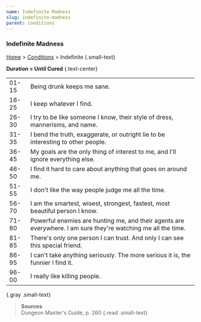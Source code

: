```yaml
---
name: Indefinite Madness
slug: indefinite-madness
parent: conditions
---
```

### Indefinite Madness
 [Home](home) > [Conditions](conditions) > Indefinite {.small-text}

**Duration = Until Cured** {.text-center}

|||
|-------|---|
| 01-15 | Being drunk keeps me sane. |
| 16-25 | I keep whatever I find.  |
| 26-30 | I try to be like someone I know, their style of dress, mannerisms, and name.|
| 31-35 | I bend the truth, exaggerate, or outright lie to be interesting to other people. |
| 36-45 | My goals are the only thing of interest to me, and I'll ignore everything else. |
| 46-50 | I find it hard to care about anything that goes on around me.|
| 51-55 | I don't like the way people judge me all the time.|
| 56-70 | I am the smartest, wisest, strongest, fastest, most beautiful person I know. |
| 71-80 | Powerful enemies are hunting me, and their agents are everywhere. I am sure they're watching me all the time. |
| 81-85 | There's only one person I can trust. And only I can see this special friend. |
| 86-95 | I can't take anything seriously. The more serious it is, the funnier I find it. |
| 96-00 | I really like killing people. |
{.gray .small-text}

> **Sources** <br/>
> Dungeon Master's Guide, p. 260
{.read .small-text}